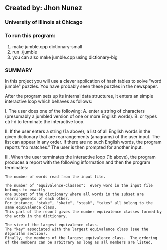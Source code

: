 <h2>Created by: Jhon Nunez </h2>
<h3>University of Illinois at Chicago </h3>

<h3>To run this program:</h3>

 1. make jumble.cpp dictionary-small 
 2. run ./jumble
 3. you can also make jumble.cpp using dictionary-big

<h3>SUMMARY </h3>

In this project you will use a clever application of hash tables to 
solve "word jumble" puzzles.  You have probably seen these puzzles 
in the newspaper.  
  

After the program sets up its internal data structures, it enters an simple interactive loop which behaves as follows:

I.	The user does one of the following:
	A.	enter a string of characters (presumably a jumbled version of one or more English words).
	B.	or types ctrl-d to terminate the interactive loop.

II.	If the user enters a string (1a above), a list of all English words in the given dictionary that are rearrangements 
	(anagrams) of the user input.  The list can appear in any order.  If there are no such English words, 
	the program reports “no matches.”  The user is then prompted for another input.

III.	When the user terminates the interactive loop (1b above), the program produces a report with 
	the following information and then the program terminates:
	
	The number of words read from the input file.
	
	The number of "equivalence-classes":  every word in the input file belongs to exactly 
	one subset of the dictionary where all words in the subset are rearrangements of each other.  
	For instance, "stake", "skate", "steak", "takes" all belong to the same equivalence class.  
	This part of the report gives the number equivalence classes formed by the words in the dictionary.

	The size of the largest equivalence class.
	The "key" associated with the largest equivalence class (see the Algorithm section).
	Finally, the members of the largest equivalence class.  The ordering of the members can be arbitrary as long as all members are listed.
